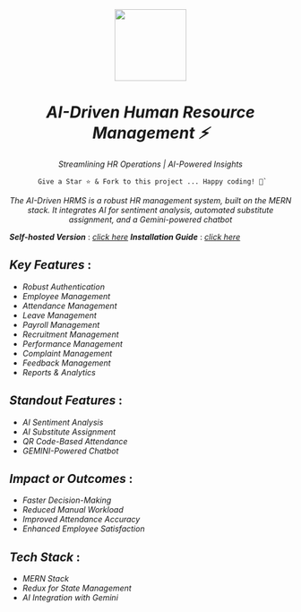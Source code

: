 <div align="center">
    <a href="https://metrohrms.netlify.app">
  <img src="https://metrohrms.netlify.app/metro.png" width="128px" />
    </a>
    <h1><i>AI-Driven Human Resource Management ⚡</i></h1>
    <p align="center">
         <p><i>Streamlining HR Operations | AI-Powered Insights</i></p>
    </p>


```
 Give a Star ⭐️ & Fork to this project ... Happy coding! 🤩`
```

*The AI-Driven HRMS is a robust HR management system, built on the MERN stack. It integrates AI for sentiment analysis, automated substitute assignment, and a Gemini-powered chatbot*

</div>

***Self-hosted Version*** : [_click here_](https://metrohrms.netlify.app)
***Installation Guide*** : [_click here_](https://github.com/WhatsWrongOB/AI-HRMS/blob/main/INSTALLATION.md)

## _Key Features_ :

- _Robust Authentication_
- _Employee Management_
- _Attendance Management_ 
- _Leave Management_ 
- _Payroll Management_
- _Recruitment Management_
- _Performance Management_
- _Complaint Management_
- _Feedback Management_
- _Reports & Analytics_

## _Standout Features_ :

- _AI Sentiment Analysis_
- _AI Substitute Assignment_ 
- _QR Code-Based Attendance_
- _GEMINI-Powered Chatbot_ 

## _Impact or Outcomes_ :

- _Faster Decision-Making_
- _Reduced Manual Workload_
- _Improved Attendance Accuracy_
- _Enhanced Employee Satisfaction_


## _Tech Stack_ :

- _MERN Stack_
- _Redux for State Management_
- _AI Integration with Gemini_
